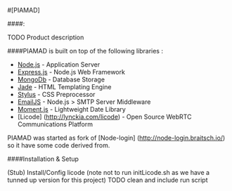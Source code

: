 #[PIAMAD]

####:

TODO Product description

####PIAMAD is built on top of the following libraries :

* [Node.js](http://nodejs.org/) - Application Server
* [Express.js](http://expressjs.com/) - Node.js Web Framework
* [MongoDb](http://www.mongodb.org/) - Database Storage
* [Jade](http://jade-lang.com/) - HTML Templating Engine
* [Stylus](http://learnboost.github.com/stylus/) - CSS Preprocessor
* [EmailJS](http://github.com/eleith/emailjs) - Node.js > SMTP Server Middleware
* [Moment.js](http://momentjs.com/) - Lightweight Date Library
* [Licode] (http://lynckia.com/licode) - Open Source WebRTC Communications Platform

PIAMAD was started as fork of [Node-login] (http://node-login.braitsch.io/) so it have some code derived from.

####Installation & Setup

(Stub) Install/Config licode (note not to run initLicode.sh as we have a tunned up version for this project)
TODO clean and include run script